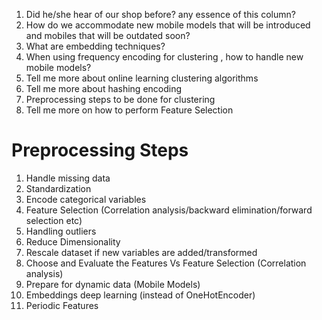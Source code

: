 1. Did he/she hear of our shop before? any essence of this column?
2. How do we accommodate new mobile models that will be introduced and mobiles that will be outdated soon?
3. What are embedding techniques? 
4. When using frequency encoding for clustering , how to handle new mobile models?
5. Tell me more about online learning clustering algorithms
6. Tell me more about hashing encoding
7. Preprocessing steps to be done for clustering
8. Tell me more on how to perform Feature Selection


# Preprocessing Steps
1. Handle missing data
2. Standardization
3. Encode categorical variables
4. Feature Selection (Correlation analysis/backward elimination/forward selection etc)
5. Handling outliers
6. Reduce Dimensionality
7. Rescale dataset if new variables are added/transformed
8. Choose and Evaluate the Features Vs Feature Selection (Correlation analysis)
9. Prepare for dynamic data (Mobile Models)
10. Embeddings deep learning (instead of OneHotEncoder)
11. Periodic Features

